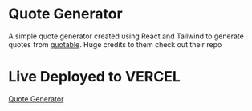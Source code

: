 # Quote Generator


A simple quote generator created using React and Tailwind to generate quotes from [quotable](https://github.com/lukePeavey/quotable/tree/master). Huge credits to them check out their repo

# Live Deployed to VERCEL
[Quote Generator](https://quote-generator-tan-two.vercel.app/)

